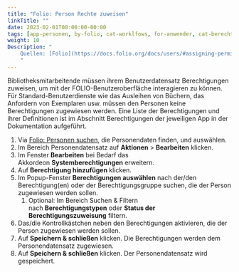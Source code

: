 ```yaml
---
title: "Folio: Person Rechte zuweisen"
linkTitle: ""
date: 2023-02-01T00:00:00-00:00
tags: [app-personen, by-folio, cat-worklfows, for-anwender, cat-berechtigungen]
weight: 10
Description: "
    Quellen: [Folio](https://docs.folio.org/docs/users/#assigning-permissions-to-a-user-record ) & [GBV](https://info.gbv.de/display/FOLIOGBVEXTERN/Folio:+Person+Rechte+zuweisen)
    "
---
```


Bibliotheksmitarbeitende müssen ihrem Benutzerdatensatz Berechtigungen zuweisen, um mit der FOLIO-Benutzeroberfläche interagieren zu können. Für Standard-Benutzerdienste wie das Ausleihen von Büchern, das Anfordern von Exemplaren usw. müssen den Personen keine Berechtigungen zugewiesen werden. Eine Liste der Berechtigungen und ihrer Definitionen ist im Abschnitt Berechtigungen der jeweiligen App in der Dokumentation aufgeführt.

1.  Via [Folio: Personen suchen](https://info.gbv.de/display/FOLIOGBVEXTERN/Folio%3A+Personen+suchen), die Personendaten finden, und auswählen.
2.  Im Bereich Personendatensatz auf **Aktionen** \> **Bearbeiten** klicken.
3.  Im Fenster **Bearbeiten** bei Bedarf das Akkordeon **Systemberechtigungen** erweitern.
4.  Auf **Berechtigung hinzufügen** klicken.
5.  Im Popup-Fenster **Berechtigungen auswählen** nach der/den Berechtigung(en) oder der Berechtigungsgruppe suchen, die der Person zugewiesen werden sollen.
    1.  Optional: Im Bereich Suchen & Filtern nach **Berechtigungstypen** oder **Status der Berechtigungszuweisung** filtern.
6.  Das/die Kontrollkästchen neben den Berechtigungen aktivieren, die der Person zugewiesen werden sollen.
7.  Auf **Speichern & schließen** klicken. Die Berechtigungen werden dem Personendatensatz zugewiesen.
8.  Auf **Speichern & schließen** klicken. Der Personendatensatz wird gespeichert.


